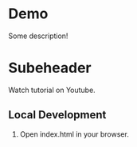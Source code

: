# Demo

Some description!


# Subeheader

Watch tutorial on Youtube.

## Local Development
1. Open index.html in your browser.
